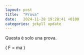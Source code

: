 ```yaml
---
layout: post
title:  "Prova"
date:   2024-11-28 19:28:41 +0100
categories: jekyll update
---
```

Questa è solo una prova.

\(
F = ma
\)
